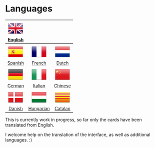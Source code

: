 # Languages

| [![English](icons/gb.png)<br>English](../index.html) | | |
|:-:|:-:|:-:|
| [![Spanish](icons/es.png)<br>Spanish](es.html) | [![French](icons/fr.png)<br>French](fr.html) | [![Dutch](icons/nl.png)<br>Dutch](nl.html) |
| [![German](icons/de.png)<br>German](de.html) | [![Italian](icons/it.png)<br>Italian](it.html) |  [![Chinese](icons/cn.png)<br>Chinese](cn.html) |
| [![Danish](icons/dk.png)<br>Danish](dk.html) | [![Hungarian](icons/hu.png)<br>Hungarian](hu.html) | [![Catalan](icons/Catalonia.png)<br>Catalan](ca.html) |

This is currently work in progress, so far only the cards have been translated from English.

I welcome help on the translation of the interface, as well as additional languages. :)

